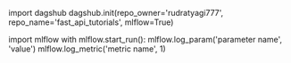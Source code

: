 import dagshub
dagshub.init(repo_owner='rudratyagi777', repo_name='fast_api_tutorials', mlflow=True)

import mlflow
with mlflow.start_run():
  mlflow.log_param('parameter name', 'value')
  mlflow.log_metric('metric name', 1)